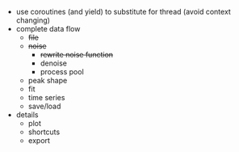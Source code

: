 + use coroutines (and yield) to substitute for thread (avoid context changing)
+ complete data flow
  + ~~file~~
  + ~~noise~~
    + ~~rewrite noise function~~
    + denoise
    + process pool
  + peak shape
  + fit
  + time series
  + save/load
+ details
  + plot
  + shortcuts
  + export